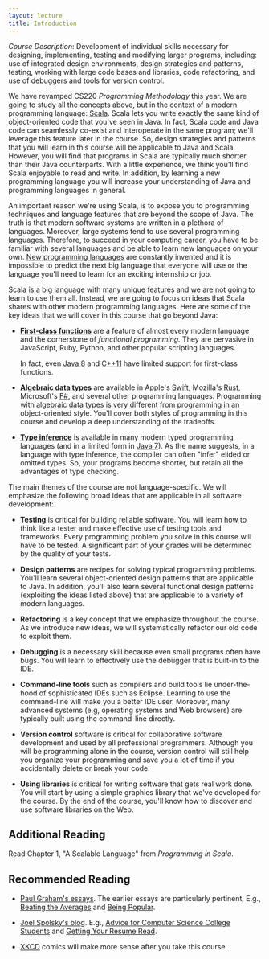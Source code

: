 ```yaml
---
layout: lecture
title: Introduction
---
```


*Course Description*: Development of individual skills necessary for designing,
implementing, testing and modifying larger programs, including: use of
integrated design environments, design strategies and patterns, testing, working
with large code bases and libraries, code refactoring, and use of debuggers and
tools for version control.

We have revamped CS220 *Programming Methodology* this year. We are going to
study all the concepts above, but in the context of a modern programming
language: [Scala]. Scala lets you write exactly the same kind of object-oriented
code that you've seen in Java. In fact, Scala code and Java code can seamlessly
co-exist and interoperate in the same program; we'll leverage this feature later
in the course. So, design strategies and patterns that you will learn in this
course will be applicable to Java and Scala. However, you will find that
programs in Scala are typically much shorter than their Java counterparts.
With a little experience, we think you'll find Scala enjoyable to read and write.
In addition, by learning a new programming language you will increase your 
understanding of Java and programming languages in general.

An important reason we're using Scala, is to expose you to programming techniques
and language features that are beyond the scope of Java. The truth is that
modern software systems are written in a plethora of languages. Moreover, large
systems tend to use several programming languages. Therefore, to succeed in your
computing career, you have to be familiar with several languages and be able to
learn new languages on your own. [New programming languages] are constantly
invented and it is impossible to predict the next big language that everyone
will use or the language you'll need to learn for an exciting internship or job.

Scala is a big language with many unique features and we are not going to learn
to use them all. Instead, we are going to focus on ideas that Scala shares with
other modern programming languages. Here are some of the key ideas that we will
cover in this course that go beyond Java:

- **[First-class functions]** are a feature of almost every modern language and
  the cornerstone of *functional programming.* They are pervasive in JavaScript,
  Ruby, Python, and other popular scripting languages.

  In fact, even [Java 8](http://docs.oracle.com/javase/tutorial/java/javaOO/lambdaexpressions.html)
  and [C++11](http://msdn.microsoft.com/en-us/library/dd293608.aspx) have
  limited support for first-class functions.

- **[Algebraic data types]** are available in Apple's [Swift], Mozilla's [Rust],
  Microsoft's [F#], and several other programming languages. Programming with
  algebraic data types is very different from programming in an object-oriented
  style. You'll cover both styles of programming in this course and develop
  a deep understanding of the tradeoffs.

- **[Type inference]** is available in many modern typed programming languages
  (and in a limited form in [Java 7](http://docs.oracle.com/javase/tutorial/java/generics/genTypeInference.html)).
  As the name suggests, in a language with type inference, the compiler can
  often "infer" elided or omitted types. So, your programs become shorter, but 
  retain all the advantages of type checking.

The main themes of the course are not language-specific. We will emphasize
the following broad ideas that are applicable in all software development:

- **Testing** is critical for building reliable software. You will learn how
  to think like a tester and make effective use of testing tools and frameworks.
  Every programming problem you solve in this course will have to be tested.
  A significant part of your grades will be determined by the quality of
  your tests.

- **Design patterns** are recipes for solving typical programming problems.
  You'll learn several object-oriented design patterns that are applicable to
  Java. In addition, you'll also learn several functional design patterns
  (exploiting the ideas listed above) that are applicable to a variety of
  modern languages.

- **Refactoring** is a key concept that we emphasize throughout the course.
  As we introduce new ideas, we will systematically refactor our old code to
  exploit them.

- **Debugging** is a necessary skill because even small programs often have
  bugs. You will learn to effectively use the debugger that is built-in to the
  IDE.

- **Command-line tools** such as compilers and build tools lie under-the-hood of
  sophisticated IDEs such as Eclipse. Learning to use the command-line will
  make you a better IDE user. Moreover, many advanced systems (e.g, operating
  systems and Web browsers) are typically built using the command-line directly.

- **Version control** software is critical for collaborative software development
  and used by all professional programmers. Although you will be programming
  alone in the course, version control will still help you organize your
  programming and save you a lot of time if you accidentally delete or break
  your code.

- **Using libraries** is critical for writing software that gets real work done.
  You will start by using a simple graphics library that we've developed for
  the course. By the end of the course, you'll know how to discover and use
  software libraries on the Web.

## Additional Reading

Read Chapter 1, "A Scalable Language" from *Programming in Scala*.

## Recommended Reading

- [Paul Graham's essays](http://paulgraham.com/articles.html). The earlier
  essays are particularly pertinent, E.g.,
  [Beating the Averages](http://paulgraham.com/avg.html) and
  [Being Popular](http://paulgraham.com/popular.html).

- [Joel Spolsky's blog](http://www.joelonsoftware.com). E.g.,
  [Advice for Computer Science College Students](http://www.joelonsoftware.com/articles/CollegeAdvice.html)
  and [Getting Your Resume Read](http://www.joelonsoftware.com/articles/ResumeRead.html).

- [XKCD](http://xkcd.com) comics will make more sense after you take this course.

[Scala]: http://www.scala-lang.org/what-is-scala.html
[First-class functions]: http://en.wikipedia.org/wiki/First-class_function
[Algebraic data types]: http://en.wikipedia.org/wiki/Algebraic_data_type
[Swift]: https://developer.apple.com/swift/
[Rust]: http://www.rust-lang.org
[F#]: http://msdn.microsoft.com/en-us/library/dd233154.aspx
[Type inference]: http://en.wikipedia.org/wiki/Type_inference
[New programming languages]: http://www.oreillynet.com/pub/a/oreilly/news/languageposter_0504.html
[Design patterns]: http://en.wikipedia.org/wiki/Software_design_pattern
[Refactoring]: http://en.wikipedia.org/wiki/Code_refactoring
